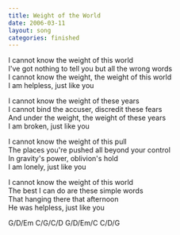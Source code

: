 ```yaml
---
title: Weight of the World
date: 2006-03-11
layout: song
categories: finished
---
```

I cannot know the weight of this world  
I've got nothing to tell you but all the wrong words  
I cannot know the weight, the weight of this world  
I am helpless, just like you

I cannot know the weight of these years  
I cannot bind the accuser, discredit these fears  
And under the weight, the weight of these years  
I am broken, just like you

I cannot know the weight of this pull  
The places you're pushed all beyond your control  
In gravity's power, oblivion's hold  
I am lonely, just like you

I cannot know the weight of this world  
The best I can do are these simple words  
That hanging there that afternoon  
He was helpless, just like you

<div class="chords">
G/D/Em  
C/G/C/D  
G/D/Em/C  
C/D/G</div>
